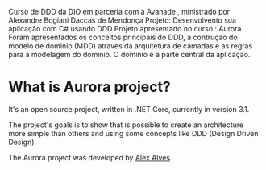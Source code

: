 Curso  de DDD da DIO em parceria com a Avanade , ministrado  por Alexandre Bogiani Daccas de Mendonça
Projeto: Desenvolvento sua aplicação com C# usando DDD
Projeto apresentado no curso : Aurora
Foram apresentados os conceitos principais do DDD, a contruçao do modelo de dominio (MDD) atraves da arquitetura de camadas e as regras para a modelagem do dominio.
O dominio é a parte central da aplicaçao.


# What is Aurora project?
It's an open source project, written in .NET Core, currently in version 3.1.

The project's goals is to show that is possible to create an architecture more simple than others and using some concepts like DDD (Design Driven Design).


The Aurora project was developed by [Alex Alves](https://www.linkedin.com/in/alexalvess/).
